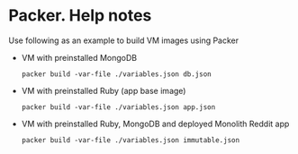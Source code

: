 # Packer. Help notes

Use following as an example to build VM images using Packer

 - VM with preinstalled MongoDB
    ```
    packer build -var-file ./variables.json db.json
    ```

 - VM with preinstalled Ruby (app base image)
    ```
    packer build -var-file ./variables.json app.json
    ```

 - VM with preinstalled Ruby, MongoDB and deployed Monolith Reddit app
    ```
    packer build -var-file ./variables.json immutable.json
    ```
